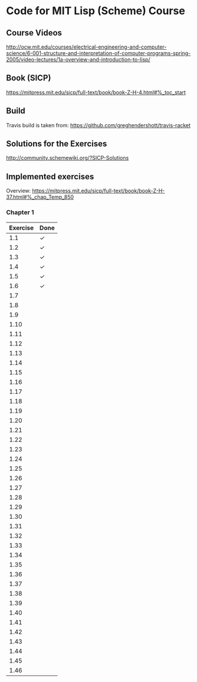 # Code for MIT Lisp (Scheme) Course

## Course Videos
http://ocw.mit.edu/courses/electrical-engineering-and-computer-science/6-001-structure-and-interpretation-of-computer-programs-spring-2005/video-lectures/1a-overview-and-introduction-to-lisp/

## Book (SICP)
https://mitpress.mit.edu/sicp/full-text/book/book-Z-H-4.html#%_toc_start

## Build

Travis build is taken from: https://github.com/greghendershott/travis-racket

## Solutions for the Exercises
http://community.schemewiki.org/?SICP-Solutions

## Implemented exercises

Overview: https://mitpress.mit.edu/sicp/full-text/book/book-Z-H-37.html#%_chap_Temp_850

### Chapter 1

| Exercise | Done     |
|----------|----------|
| 1.1      | &#10003; |
| 1.2      | &#10003; |
| 1.3      | &#10003; |
| 1.4      | &#10003; |
| 1.5      | &#10003; |
| 1.6      | &#10003; |
| 1.7      |          |
| 1.8      |          |
| 1.9      |          |
| 1.10     |          |
| 1.11     |          |
| 1.12     |          |
| 1.13     |          |
| 1.14     |          |
| 1.15     |          |
| 1.16     |          |
| 1.17     |          |
| 1.18     |          |
| 1.19     |          |
| 1.20     |          |
| 1.21     |          |
| 1.22     |          |
| 1.23     |          |
| 1.24     |          |
| 1.25     |          |
| 1.26     |          |
| 1.27     |          |
| 1.28     |          |
| 1.29     |          |
| 1.30     |          |
| 1.31     |          |
| 1.32     |          |
| 1.33     |          |
| 1.34     |          |
| 1.35     |          |
| 1.36     |          |
| 1.37     |          |
| 1.38     |          |
| 1.39     |          |
| 1.40     |          |
| 1.41     |          |
| 1.42     |          |
| 1.43     |          |
| 1.44     |          |
| 1.45     |          |
| 1.46     |          |
